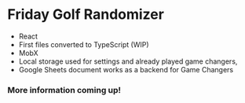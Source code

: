 # Friday Golf Randomizer

- React
- First files converted to TypeScript (WIP)
- MobX
- Local storage used for settings and already played game changers,
- Google Sheets document works as a backend for Game Changers

### More information coming up!
